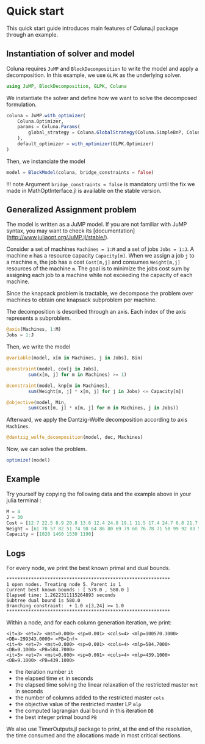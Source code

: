 # Quick start

This quick start guide introduces main features of Coluna.jl package through an
example.

## Instantiation of solver and model

Coluna requires `JuMP` and `BlockDecomposition` to write the model and apply a 
decomposition. In this example, we use `GLPK` as the underlying solver.

```julia
using JuMP, BlockDecomposition, GLPK, Coluna
```

We instantiate the solver and define how we want to solve the decomposed formulation.

```julia
coluna = JuMP.with_optimizer(
    Coluna.Optimizer,
    params = Coluna.Params(
        global_strategy = Coluna.GlobalStrategy(Coluna.SimpleBnP, Coluna.SimpleBranching, Coluna.DepthFirst)
    ),
    default_optimizer = with_optimizer(GLPK.Optimizer)
)
```

Then, we instanciate the model

```julia
model = BlockModel(coluna, bridge_constraints = false)
```  

!!! note
    Argument `bridge_constraints = false` is mandatory until the fix we made 
    in MathOptInterface.jl is available on the stable version.

## Generalized Assignment problem

The model is written as a JuMP model. If you are not familiar with JuMP syntax,
you may want to check its [documentation]
(http://www.juliaopt.org/JuMP.jl/stable/).

Consider a set of machines `Machines = 1:M` and a set of jobs `Jobs = 1:J`.
A machine `m` has a resource capacity `Capacity[m]`. When we assign a job
`j` to a machine `m`, the job has a cost `Cost[m,j]` and consumes
`Weight[m,j]` resources of the machine `m`. The goal is to minimize the jobs
cost sum by assigning each job to a machine while not exceeding the capacity of
each machine.

Since the knapsack problem is tractable, we decompose the problem 
over machines to obtain one knapsack subproblem per machine. 

The decomposition is described through an axis. 
Each index of the axis represents a subproblem.

```julia
@axis(Machines, 1:M)
Jobs = 1:J
```

Then, we write the model

```julia
@variable(model, x[m in Machines, j in Jobs], Bin)

@constraint(model, cov[j in Jobs],
        sum(x[m, j] for m in Machines) >= 1)

@constraint(model, knp[m in Machines],
        sum(Weight[m, j] * x[m, j] for j in Jobs) <= Capacity[m])

@objective(model, Min,
        sum(Cost[m, j] * x[m, j] for m in Machines, j in Jobs))
```

Afterward, we apply the Dantzig-Wolfe decomposition according to axis `Machines`.

```julia
@dantzig_wolfe_decomposition(model, dec, Machines)
```

Now, we can solve the problem.

```julia
optimize!(model)
```

## Example

Try yourself by copying the following data and the example above in your julia terminal :

```julia
M = 4
J = 30
Cost = [12.7 22.5 8.9 20.8 13.6 12.4 24.8 19.1 11.5 17.4 24.7 6.8 21.7 14.3 10.5 15.2 14.3 12.6 9.2 20.8 11.7 17.3 9.2 20.3 11.4 6.2 13.8 10.0 20.9 20.6;  19.1 24.8 24.4 23.6 16.1 20.6 15.0 9.5 7.9 11.3 22.6 8.0 21.5 14.7 23.2 19.7 19.5 7.2 6.4 23.2 8.1 13.6 24.6 15.6 22.3 8.8 19.1 18.4 22.9 8.0;  18.6 14.1 22.7 9.9 24.2 24.5 20.8 12.9 17.7 11.9 18.7 10.1 9.1 8.9 7.7 16.6 8.3 15.9 24.3 18.6 21.1 7.5 16.8 20.9 8.9 15.2 15.7 12.7 20.8 10.4;  13.1 16.2 16.8 16.7 9.0 16.9 17.9 12.1 17.5 22.0 19.9 14.6 18.2 19.6 24.2 12.9 11.3 7.5 6.5 11.3 7.8 13.8 20.7 16.8 23.6 19.1 16.8 19.3 12.5 11.0]
Weight = [61 70 57 82 51 74 98 64 86 80 69 79 60 76 78 71 50 99 92 83 53 91 68 61 63 97 91 77 68 80; 50 57 61 83 81 79 63 99 82 59 83 91 59 99 91 75 66 100 69 60 87 98 78 62 90 89 67 87 65 100; 91 81 66 63 59 81 87 90 65 55 57 68 92 91 86 74 80 89 95 57 55 96 77 60 55 57 56 67 81 52;  62 79 73 60 75 66 68 99 69 60 56 100 67 68 54 66 50 56 70 56 72 62 85 70 100 57 96 69 65 50]
Capacity = [1020 1460 1530 1190]
```

## Logs

For every node, we print the best known primal and dual bounds.

```
************************************************************
1 open nodes. Treating node 5. Parent is 1
Current best known bounds : [ 579.0 , 580.0 ]
Elapsed time: 1.2622311115264893 seconds
Subtree dual bound is 580.0
Branching constraint:  + 1.0 x[3,24] >= 1.0 
************************************************************
```

Within a node, and for each column generation iteration, we print:

```
<it=3> <et=7> <mst=0.000> <sp=0.001> <cols=4> <mlp=100570.3000> <DB=-299343.0000> <PB=Inf>
<it=4> <et=7> <mst=0.000> <sp=0.001> <cols=4> <mlp=584.7000> <DB=9.1000> <PB=584.7000>
<it=5> <et=7> <mst=0.000> <sp=0.001> <cols=4> <mlp=439.1000> <DB=9.1000> <PB=439.1000>
```

- the iteration number `it`
- the elapsed time `et` in seconds 
- the elapsed time solving the linear relaxation of the restricted master `mst` in seconds
- the number of columns added to the restricted master `cols`
- the objective value of the restricted master LP `mlp`
- the computed lagrangian dual bound in this iteration `DB`
- the best integer primal bound `PB`

We also use TimerOutputs.jl package to print, at the end of the resolution,
the time consumed and the allocations made in most critical sections.

